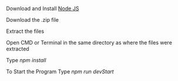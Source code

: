 Download and Install [Node JS](https://nodejs.org/en/download/current)

Download the .zip file 

Extract the files

Open CMD or Terminal in the same directory as where the files were extracted

Type *npm install*

To Start the Program Type *npm run devStart*
